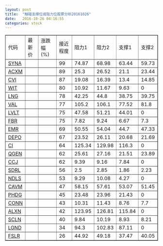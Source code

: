 ```yaml
---
layout: post
title:  "触碰支撑位或阻力位股票分析20161026"
date:   2016-10-26 04:16:55
categories: stock
---
```

<script type="text/javascript">
var stockList = []
stockList.push('gb_syna');
stockList.push('gb_acxm');
stockList.push('gb_cvi');
stockList.push('gb_wit');
stockList.push('gb_lng');
stockList.push('gb_val');
stockList.push('gb_lvlt');
stockList.push('gb_fbr');
stockList.push('gb_emr');
stockList.push('gb_depo');
stockList.push('gb_ci');
stockList.push('gb_qgen');
stockList.push('gb_ccj');
stockList.push('gb_sdrl');
stockList.push('gb_ndls');
stockList.push('gb_cavm');
stockList.push('gb_phdg');
stockList.push('gb_conn');
stockList.push('gb_alxn');
stockList.push('gb_scln');
stockList.push('gb_lgnd');
stockList.push('gb_fslr');
</script>
<table border="1">
 <tr>
 <td>代码</td>
 <td>最新价</td>
 <td>涨跌幅(%)</td>
 <td>接近程度</td>
 <td>阻力1</td>
 <td>阻力2</td>
 <td>支撑1</td>
 <td>支撑2</td>
</tr>
  <tr id="syna" class="red">
  <td><a href="http://stock.finance.sina.com.cn/usstock/quotes/SYNA.html" target="_blank">SYNA</a></td><td></td><td></td><td>99</td><td>74.87</td><td>68.98</td><td>63.44</td><td>59.73</td></tr>
  <tr id="acxm" class="red">
  <td><a href="http://stock.finance.sina.com.cn/usstock/quotes/ACXM.html" target="_blank">ACXM</a></td><td></td><td></td><td>89</td><td>25.3</td><td>26.52</td><td>21.1</td><td>23.44</td></tr>
  <tr id="cvi" class="green">
  <td><a href="http://stock.finance.sina.com.cn/usstock/quotes/CVI.html" target="_blank">CVI</a></td><td></td><td></td><td>87</td><td>19.08</td><td>16.39</td><td>13.4</td><td>14.85</td></tr>
  <tr id="wit" class="green">
  <td><a href="http://stock.finance.sina.com.cn/usstock/quotes/WIT.html" target="_blank">WIT</a></td><td></td><td></td><td>80</td><td>10.92</td><td>11.67</td><td>9.63</td><td>0</td></tr>
  <tr id="lng" class="green">
  <td><a href="http://stock.finance.sina.com.cn/usstock/quotes/LNG.html" target="_blank">LNG</a></td><td></td><td></td><td>78</td><td>42.25</td><td>44.8</td><td>38.75</td><td>39.75</td></tr>
  <tr id="val" class="green">
  <td><a href="http://stock.finance.sina.com.cn/usstock/quotes/VAL.html" target="_blank">VAL</a></td><td></td><td></td><td>77</td><td>105.2</td><td>106.1</td><td>77.52</td><td>81.8</td></tr>
  <tr id="lvlt" class="red">
  <td><a href="http://stock.finance.sina.com.cn/usstock/quotes/LVLT.html" target="_blank">LVLT</a></td><td></td><td></td><td>75</td><td>47.58</td><td>51.21</td><td>44.01</td><td>0</td></tr>
  <tr id="fbr" class="red">
  <td><a href="http://stock.finance.sina.com.cn/usstock/quotes/FBR.html" target="_blank">FBR</a></td><td></td><td></td><td>75</td><td>7.82</td><td>9.24</td><td>6.67</td><td>7.3</td></tr>
  <tr id="emr" class="red">
  <td><a href="http://stock.finance.sina.com.cn/usstock/quotes/EMR.html" target="_blank">EMR</a></td><td></td><td></td><td>69</td><td>50.55</td><td>54.04</td><td>44.7</td><td>47.33</td></tr>
  <tr id="depo" class="red">
  <td><a href="http://stock.finance.sina.com.cn/usstock/quotes/DEPO.html" target="_blank">DEPO</a></td><td></td><td></td><td>67</td><td>23.52</td><td>26.11</td><td>20.68</td><td>21.69</td></tr>
  <tr id="ci" class="red">
  <td><a href="http://stock.finance.sina.com.cn/usstock/quotes/CI.html" target="_blank">CI</a></td><td></td><td></td><td>64</td><td>125.34</td><td>129.98</td><td>116.3</td><td>0</td></tr>
  <tr id="qgen" class="red">
  <td><a href="http://stock.finance.sina.com.cn/usstock/quotes/QGEN.html" target="_blank">QGEN</a></td><td></td><td></td><td>62</td><td>25.61</td><td>27.16</td><td>21.51</td><td>23.89</td></tr>
  <tr id="ccj" class="green">
  <td><a href="http://stock.finance.sina.com.cn/usstock/quotes/CCJ.html" target="_blank">CCJ</a></td><td></td><td></td><td>62</td><td>9.39</td><td>9.16</td><td>7.84</td><td>0</td></tr>
  <tr id="sdrl" class="green">
  <td><a href="http://stock.finance.sina.com.cn/usstock/quotes/SDRL.html" target="_blank">SDRL</a></td><td></td><td></td><td>56</td><td>2.5</td><td>2.85</td><td>1.86</td><td>2.23</td></tr>
  <tr id="ndls" class="green">
  <td><a href="http://stock.finance.sina.com.cn/usstock/quotes/NDLS.html" target="_blank">NDLS</a></td><td></td><td></td><td>53</td><td>9.29</td><td>10.08</td><td>4.27</td><td>0</td></tr>
  <tr id="cavm" class="red">
  <td><a href="http://stock.finance.sina.com.cn/usstock/quotes/CAVM.html" target="_blank">CAVM</a></td><td></td><td></td><td>47</td><td>58.15</td><td>57.61</td><td>53.07</td><td>51.45</td></tr>
  <tr id="phdg" class="green">
  <td><a href="http://stock.finance.sina.com.cn/usstock/quotes/PHDG.html" target="_blank">PHDG</a></td><td></td><td></td><td>45</td><td>23.48</td><td>23.96</td><td>21.43</td><td>0</td></tr>
  <tr id="conn" class="red">
  <td><a href="http://stock.finance.sina.com.cn/usstock/quotes/CONN.html" target="_blank">CONN</a></td><td></td><td></td><td>43</td><td>10.31</td><td>11.43</td><td>8.76</td><td>7.7</td></tr>
  <tr id="alxn" class="red">
  <td><a href="http://stock.finance.sina.com.cn/usstock/quotes/ALXN.html" target="_blank">ALXN</a></td><td></td><td></td><td>42</td><td>123.95</td><td>126.81</td><td>115.84</td><td>0</td></tr>
  <tr id="scln" class="green">
  <td><a href="http://stock.finance.sina.com.cn/usstock/quotes/SCLN.html" target="_blank">SCLN</a></td><td></td><td></td><td>40</td><td>9.84</td><td>10.19</td><td>8.93</td><td>8.21</td></tr>
  <tr id="lgnd" class="red">
  <td><a href="http://stock.finance.sina.com.cn/usstock/quotes/LGND.html" target="_blank">LGND</a></td><td></td><td></td><td>34</td><td>94.3</td><td>102.83</td><td>87.11</td><td>0</td></tr>
  <tr id="fslr" class="green">
  <td><a href="http://stock.finance.sina.com.cn/usstock/quotes/FSLR.html" target="_blank">FSLR</a></td><td></td><td></td><td>26</td><td>44.92</td><td>49.18</td><td>37.47</td><td>40.05</td></tr>
</table>
